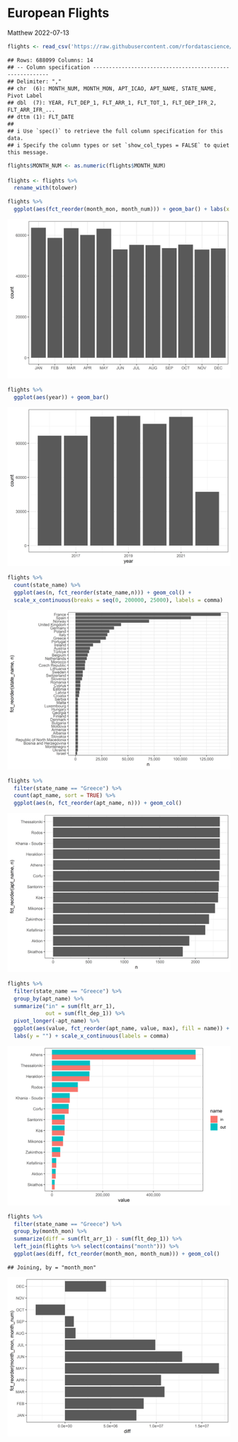 European Flights
================
Matthew
2022-07-13

``` r
flights <- read_csv('https://raw.githubusercontent.com/rfordatascience/tidytuesday/master/data/2022/2022-07-12/flights.csv')
```

    ## Rows: 688099 Columns: 14
    ## -- Column specification --------------------------------------------------------
    ## Delimiter: ","
    ## chr  (6): MONTH_NUM, MONTH_MON, APT_ICAO, APT_NAME, STATE_NAME, Pivot Label
    ## dbl  (7): YEAR, FLT_DEP_1, FLT_ARR_1, FLT_TOT_1, FLT_DEP_IFR_2, FLT_ARR_IFR_...
    ## dttm (1): FLT_DATE
    ## 
    ## i Use `spec()` to retrieve the full column specification for this data.
    ## i Specify the column types or set `show_col_types = FALSE` to quiet this message.

``` r
flights$MONTH_NUM <- as.numeric(flights$MONTH_NUM)

flights <- flights %>% 
  rename_with(tolower)
```

``` r
flights %>% 
  ggplot(aes(fct_reorder(month_mon, month_num))) + geom_bar() + labs(x = "")
```

![](European-Flights_files/figure-gfm/unnamed-chunk-2-1.png)<!-- -->

``` r
flights %>% 
  ggplot(aes(year)) + geom_bar()
```

![](European-Flights_files/figure-gfm/unnamed-chunk-2-2.png)<!-- -->

``` r
flights %>% 
  count(state_name) %>% 
  ggplot(aes(n, fct_reorder(state_name,n))) + geom_col() +
  scale_x_continuous(breaks = seq(0, 200000, 25000), labels = comma)
```

![](European-Flights_files/figure-gfm/unnamed-chunk-2-3.png)<!-- -->

``` r
flights %>% 
  filter(state_name == "Greece") %>% 
  count(apt_name, sort = TRUE) %>% 
  ggplot(aes(n, fct_reorder(apt_name, n))) + geom_col()
```

![](European-Flights_files/figure-gfm/unnamed-chunk-3-1.png)<!-- -->

``` r
flights %>% 
  filter(state_name == "Greece") %>% 
  group_by(apt_name) %>% 
  summarize("in" = sum(flt_arr_1),
            out = sum(flt_dep_1)) %>% 
  pivot_longer(-apt_name) %>% 
  ggplot(aes(value, fct_reorder(apt_name, value, max), fill = name)) + geom_col(position = "dodge") +
  labs(y = "") + scale_x_continuous(labels = comma)
```

![](European-Flights_files/figure-gfm/unnamed-chunk-3-2.png)<!-- -->

``` r
flights %>% 
  filter(state_name == "Greece") %>% 
  group_by(month_mon) %>% 
  summarize(diff = sum(flt_arr_1) - sum(flt_dep_1)) %>% 
  left_join(flights %>% select(contains("month"))) %>% 
  ggplot(aes(diff, fct_reorder(month_mon, month_num))) + geom_col()
```

    ## Joining, by = "month_mon"

![](European-Flights_files/figure-gfm/unnamed-chunk-4-1.png)<!-- -->
